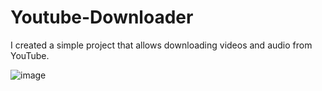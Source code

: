# Youtube-Downloader
I created a simple project that allows downloading videos and audio from YouTube.

![image](https://github.com/EmanuelPerdigao/Youtube-Downloader-/assets/126797662/bb8a14d3-c656-4903-a7ce-3ec3014d48f1)

